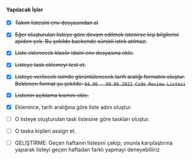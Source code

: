 #### Yapılacak İşler
 
* [x] <s>Takım listesini env dosyasından al</s>
* [x] <s>Eğer oluşturulan listeye göre devam edilmek istenirse kişi bilgilerini apiden çek. Bu şekilde backende sürekli istek atılmaz.</s>
* [x] <s>Liste eklenecek klasör idsini env dosyasına ekle.</s>
* [x] <s>Listeye task eklemeyi test et.</s>
* [x] <s>Listeye verilecek isimde görüntülenecek tarih aralığı formatını oluştur. Beklenen format şu şekilde: `04.06 - 09.06.2022 Code Review Listesi`</s>
* [x] <s>Listenin açıklama kısmını ekle.</s>
* [x] Eklenince, tarih aralığına göre liste adını oluştur.
* [ ] O listeye oluşturulan task listesine göre taskları oluştur.
* [ ] O taska kişileri assign et.
* [ ] GELİŞTİRME: Geçen haftanın listesini çekip; onunla karşılaştırma yaparak listeyi geçen haftadan farklı yapmayı deneyebiliiriz

